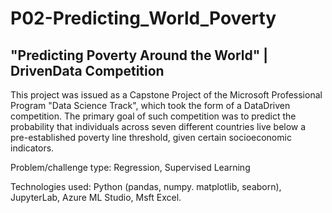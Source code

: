 # P02-Predicting_World_Poverty
## "Predicting Poverty Around the World"  |  DrivenData Competition 

This project was issued as a Capstone Project of the Microsoft Professional Program "Data Science Track", which took the form of a DataDriven competition. The primary goal of such competition was to predict the probability that individuals across seven different countries live below a pre-established poverty line threshold, given certain socioeconomic indicators.

Problem/challenge type: Regression, Supervised Learning

Technologies used: Python (pandas, numpy. matplotlib, seaborn), JupyterLab, Azure ML Studio, Msft Excel.
